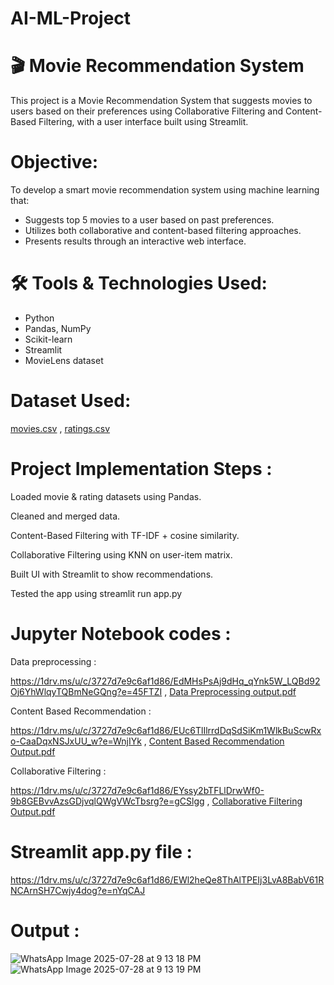 # AI-ML-Project
#  🎬 Movie Recommendation System
This project is a Movie Recommendation System that suggests movies to users based on their preferences using Collaborative Filtering and Content-Based Filtering, with a user interface built using Streamlit.
#  Objective:
To develop a smart movie recommendation system using machine learning that:
- Suggests top 5 movies to a user based on past preferences.
- Utilizes both collaborative and content-based filtering approaches.
- Presents results through an interactive web interface.
# 🛠 Tools & Technologies Used:
- Python
- Pandas, NumPy
- Scikit-learn
- Streamlit
- MovieLens dataset
#  Dataset Used:
[movies.csv](https://github.com/user-attachments/files/21473206/movies.csv) ,
[ratings.csv](https://github.com/user-attachments/files/21473213/ratings.csv)

# Project Implementation Steps :

Loaded movie & rating datasets using Pandas.

Cleaned and merged data.

Content-Based Filtering with TF-IDF + cosine similarity.

Collaborative Filtering using KNN on user-item matrix.

Built UI with Streamlit to show recommendations.

 Tested the app using streamlit run app.py
 
# Jupyter Notebook codes :
Data preprocessing :

https://1drv.ms/u/c/3727d7e9c6af1d86/EdMHsPsAj9dHq_qYnk5W_LQBd92Oj6YhWlqyTQBmNeGQng?e=45FTZI , 
[Data Preprocessing output.pdf](https://github.com/user-attachments/files/21473514/Data.Preprocessing.output.pdf) 

Content Based Recommendation :

https://1drv.ms/u/c/3727d7e9c6af1d86/EUc6TlIlrrdDqSdSiKm1WlkBuScwRxo-CaaDqxNSJxUU_w?e=WnjIYk ,
[Content Based Recommendation Output.pdf](https://github.com/user-attachments/files/21473607/Content.Based.Recommendation.Output.pdf) 

Collaborative Filtering :

https://1drv.ms/u/c/3727d7e9c6af1d86/EYssy2bTFLlDrwWf0-9b8GEBvvAzsGDjvqlQWgVWcTbsrg?e=gCSlgg  , 
[Collaborative Filtering Output.pdf](https://github.com/user-attachments/files/21473748/Collaborative.Filtering.Output.pdf) 

# Streamlit app.py file :
https://1drv.ms/u/c/3727d7e9c6af1d86/EWl2heQe8ThAlTPEIj3LvA8BabV61RNCArnSH7Cwjy4dog?e=nYqCAJ

# Output :
![WhatsApp Image 2025-07-28 at 9 13 18 PM](https://github.com/user-attachments/assets/98d4cf0a-ab31-499d-89bc-f6f54fae71cb)
![WhatsApp Image 2025-07-28 at 9 13 19 PM](https://github.com/user-attachments/assets/36baf4ca-1ba6-4b3c-a9d5-da7dbc73057d)









